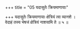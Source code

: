 +++
title = "05 यदासुतेः क्रियमाणायाः"

+++
यदासुतेः क्रियमाणायाः क्षेत्रियं त्वा व्यानशे ।  
वेदाहं तस्य भेषजं क्षेत्रियं नाशयामि ते ॥ ५ ॥